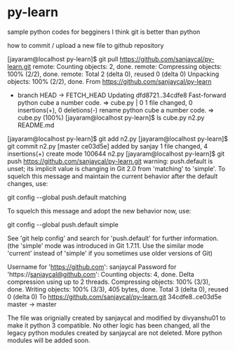 py-learn
========

sample python codes for begginers
I think git is better than python

how to commit / upload a new file to github repository


[jayaram@localhost py-learn]$ git pull  https://github.com/sanjaycal/py-learn.git
remote: Counting objects: 2, done.
remote: Compressing objects: 100% (2/2), done.
remote: Total 2 (delta 0), reused 0 (delta 0)
Unpacking objects: 100% (2/2), done.
From https://github.com/sanjaycal/py-learn
 * branch            HEAD       -> FETCH_HEAD
Updating dfd8721..34cdfe8
Fast-forward
 python cube a number code. => cube.py | 0
 1 file changed, 0 insertions(+), 0 deletions(-)
 rename python cube a number code. => cube.py (100%)
[jayaram@localhost py-learn]$ ls
cube.py  n2.py  README.md


[jayaram@localhost py-learn]$ git add n2.py
[jayaram@localhost py-learn]$ git commit n2.py
[master ce03d5e] added by sanjay
 1 file changed, 4 insertions(+)
 create mode 100644 n2.py
[jayaram@localhost py-learn]$ git push  https://github.com/sanjaycal/py-learn.git
warning: push.default is unset; its implicit value is changing in
Git 2.0 from 'matching' to 'simple'. To squelch this message
and maintain the current behavior after the default changes, use:

  git config --global push.default matching

To squelch this message and adopt the new behavior now, use:

  git config --global push.default simple

See 'git help config' and search for 'push.default' for further information.
(the 'simple' mode was introduced in Git 1.7.11. Use the similar mode
'current' instead of 'simple' if you sometimes use older versions of Git)

Username for 'https://github.com': sanjaycal
Password for 'https://sanjaycal@github.com': 
Counting objects: 4, done.
Delta compression using up to 2 threads.
Compressing objects: 100% (3/3), done.
Writing objects: 100% (3/3), 405 bytes, done.
Total 3 (delta 0), reused 0 (delta 0)
To https://github.com/sanjaycal/py-learn.git
   34cdfe8..ce03d5e  master -> master




The file was orignially created by sanjaycal and modified by divyanshu01 to make it python 3 compatible.
No other logic has been changed, all the legacy python modules created by sanjaycal are not deleted. More python modules will be added soon.
